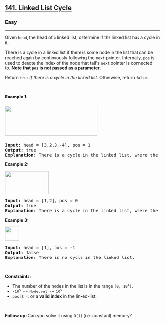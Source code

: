 <h2><a href="https://leetcode.com/problems/linked-list-cycle/">141. Linked List Cycle</a></h2><h3>Easy</h3><hr><div style="user-select: auto;"><p style="user-select: auto;">Given <code style="user-select: auto;">head</code>, the head of a linked list, determine if the linked list has a cycle in it.</p>

<p style="user-select: auto;">There is a cycle in a linked list if there is some node in the list that can be reached again by continuously following the&nbsp;<code style="user-select: auto;">next</code>&nbsp;pointer. Internally, <code style="user-select: auto;">pos</code>&nbsp;is used to denote the index of the node that&nbsp;tail's&nbsp;<code style="user-select: auto;">next</code>&nbsp;pointer is connected to.&nbsp;<strong style="user-select: auto;">Note that&nbsp;<code style="user-select: auto;">pos</code>&nbsp;is not passed as a parameter</strong>.</p>

<p style="user-select: auto;">Return&nbsp;<code style="user-select: auto;">true</code><em style="user-select: auto;"> if there is a cycle in the linked list</em>. Otherwise, return <code style="user-select: auto;">false</code>.</p>

<p style="user-select: auto;">&nbsp;</p>
<p style="user-select: auto;"><strong style="user-select: auto;">Example 1:</strong></p>
<img alt="" src="https://assets.leetcode.com/uploads/2018/12/07/circularlinkedlist.png" style="width: 300px; height: 97px; margin-top: 8px; margin-bottom: 8px; user-select: auto;">
<pre style="user-select: auto;"><strong style="user-select: auto;">Input:</strong> head = [3,2,0,-4], pos = 1
<strong style="user-select: auto;">Output:</strong> true
<strong style="user-select: auto;">Explanation:</strong> There is a cycle in the linked list, where the tail connects to the 1st node (0-indexed).
</pre>

<p style="user-select: auto;"><strong style="user-select: auto;">Example 2:</strong></p>
<img alt="" src="https://assets.leetcode.com/uploads/2018/12/07/circularlinkedlist_test2.png" style="width: 141px; height: 74px; user-select: auto;">
<pre style="user-select: auto;"><strong style="user-select: auto;">Input:</strong> head = [1,2], pos = 0
<strong style="user-select: auto;">Output:</strong> true
<strong style="user-select: auto;">Explanation:</strong> There is a cycle in the linked list, where the tail connects to the 0th node.
</pre>

<p style="user-select: auto;"><strong style="user-select: auto;">Example 3:</strong></p>
<img alt="" src="https://assets.leetcode.com/uploads/2018/12/07/circularlinkedlist_test3.png" style="width: 45px; height: 45px; user-select: auto;">
<pre style="user-select: auto;"><strong style="user-select: auto;">Input:</strong> head = [1], pos = -1
<strong style="user-select: auto;">Output:</strong> false
<strong style="user-select: auto;">Explanation:</strong> There is no cycle in the linked list.
</pre>

<p style="user-select: auto;">&nbsp;</p>
<p style="user-select: auto;"><strong style="user-select: auto;">Constraints:</strong></p>

<ul style="user-select: auto;">
	<li style="user-select: auto;">The number of the nodes in the list is in the range <code style="user-select: auto;">[0, 10<sup style="user-select: auto;">4</sup>]</code>.</li>
	<li style="user-select: auto;"><code style="user-select: auto;">-10<sup style="user-select: auto;">5</sup> &lt;= Node.val &lt;= 10<sup style="user-select: auto;">5</sup></code></li>
	<li style="user-select: auto;"><code style="user-select: auto;">pos</code> is <code style="user-select: auto;">-1</code> or a <strong style="user-select: auto;">valid index</strong> in the linked-list.</li>
</ul>

<p style="user-select: auto;">&nbsp;</p>
<p style="user-select: auto;"><strong style="user-select: auto;">Follow up:</strong> Can you solve it using <code style="user-select: auto;">O(1)</code> (i.e. constant) memory?</p>
</div>